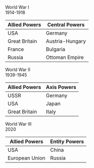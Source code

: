 
World War I<br/>1914-1918 

|Allied Powers|Central Powers|
|---|---|
USA | Germany 
Great Britain | Austria-Hungary
France | Bulgaria
Russia | Ottoman Empire

World War II<br/>1939-1945

|Allied Powers|Axis Powers|
|---|---|
USSR | Germany 
USA | Japan
Great Britain | Italy

World War III<br/>2020

|Allied Powers|Entity Powers|
|---|---|
USA | China
European Union | Russia 







